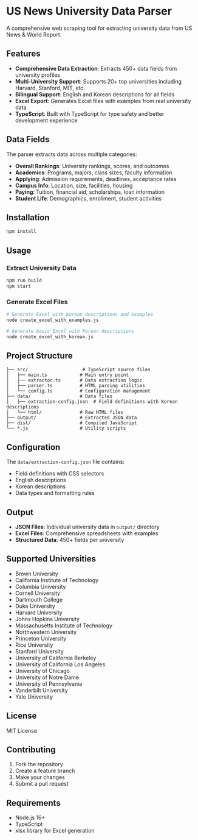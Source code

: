# US News University Data Parser

A comprehensive web scraping tool for extracting university data from US News & World Report.

## Features

- **Comprehensive Data Extraction**: Extracts 450+ data fields from university profiles
- **Multi-University Support**: Supports 20+ top universities including Harvard, Stanford, MIT, etc.
- **Bilingual Support**: English and Korean descriptions for all fields
- **Excel Export**: Generates Excel files with examples from real university data
- **TypeScript**: Built with TypeScript for type safety and better development experience

## Data Fields

The parser extracts data across multiple categories:

- **Overall Rankings**: University rankings, scores, and outcomes
- **Academics**: Programs, majors, class sizes, faculty information
- **Applying**: Admission requirements, deadlines, acceptance rates
- **Campus Info**: Location, size, facilities, housing
- **Paying**: Tuition, financial aid, scholarships, loan information
- **Student Life**: Demographics, enrollment, student activities

## Installation

```bash
npm install
```

## Usage

### Extract University Data

```bash
npm run build
npm start
```

### Generate Excel Files

```bash
# Generate Excel with Korean descriptions and examples
node create_excel_with_examples.js

# Generate basic Excel with Korean descriptions
node create_excel_with_korean.js
```

## Project Structure

```
├── src/                    # TypeScript source files
│   ├── main.ts            # Main entry point
│   ├── extractor.ts       # Data extraction logic
│   ├── parser.ts          # HTML parsing utilities
│   └── config.ts          # Configuration management
├── data/                  # Data files
│   ├── extraction-config.json  # Field definitions with Korean descriptions
│   └── html/              # Raw HTML files
├── output/                # Extracted JSON data
├── dist/                  # Compiled JavaScript
└── *.js                   # Utility scripts
```

## Configuration

The `data/extraction-config.json` file contains:
- Field definitions with CSS selectors
- English descriptions
- Korean descriptions
- Data types and formatting rules

## Output

- **JSON Files**: Individual university data in `output/` directory
- **Excel Files**: Comprehensive spreadsheets with examples
- **Structured Data**: 450+ fields per university

## Supported Universities

- Brown University
- California Institute of Technology
- Columbia University
- Cornell University
- Dartmouth College
- Duke University
- Harvard University
- Johns Hopkins University
- Massachusetts Institute of Technology
- Northwestern University
- Princeton University
- Rice University
- Stanford University
- University of California Berkeley
- University of California Los Angeles
- University of Chicago
- University of Notre Dame
- University of Pennsylvania
- Vanderbilt University
- Yale University

## License

MIT License

## Contributing

1. Fork the repository
2. Create a feature branch
3. Make your changes
4. Submit a pull request

## Requirements

- Node.js 16+
- TypeScript
- xlsx library for Excel generation
